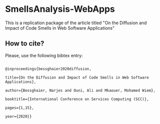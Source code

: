 # SmellsAnalysis-WebApps

This is a replication package of the article titled "On the Diffusion and Impact of Code Smells in Web Software Applications"

## How to cite?

Please, use the following bibtex entry:

```

@inproceedings{bessghaier2020diffusion, 

title={On the Diffusion and Impact of Code Smells in Web Software Applications}, 

author={Bessghaier, Narjes and Ouni, Ali and Mkaouer, Mohamed Wiem},

booktitle={International Conference on Services Computing (SCC)}, 

pages={1,15},

year={2020}}
```

